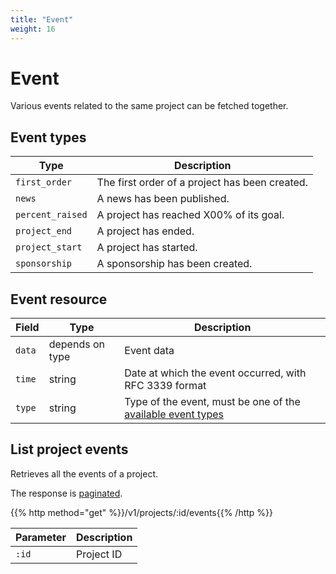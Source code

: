 ```yaml
---
title: "Event"
weight: 16
---
```


# Event

Various events related to the same project can be fetched together.

## Event types

| Type             | Description                                    |
| ---------------- | ---------------------------------------------- |
| `first_order`    | The first order of a project has been created. |
| `news`           | A news has been published.                     |
| `percent_raised` | A project has reached X00% of its goal.        |
| `project_end`    | A project has ended.                           |
| `project_start`  | A project has started.                         |
| `sponsorship`    | A sponsorship has been created.                |

## Event resource

| Field  | Type            | Description                                                                 |
| ------ | --------------- | --------------------------------------------------------------------------- |
| `data` | depends on type | Event data                                                                  |
| `time` | string          | Date at which the event occurred, with RFC 3339 format                      |
| `type` | string          | Type of the event, must be one of the [available event types](#event-types) |

## List project events

Retrieves all the events of a project.

The response is [paginated](#pagination).

{{% http method="get" %}}/v1/projects/:id/events{{% /http %}}

| Parameter | Description |
| --------- | ----------- |
| `:id`     | Project ID  |
